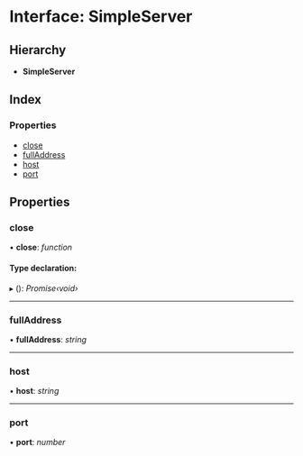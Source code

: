 # Interface: SimpleServer

## Hierarchy

* **SimpleServer**

## Index

### Properties

* [close](simpleserver.md#close)
* [fullAddress](simpleserver.md#fulladdress)
* [host](simpleserver.md#host)
* [port](simpleserver.md#port)

## Properties

###  close

• **close**: *function*

#### Type declaration:

▸ (): *Promise‹void›*

___

###  fullAddress

• **fullAddress**: *string*

___

###  host

• **host**: *string*

___

###  port

• **port**: *number*
